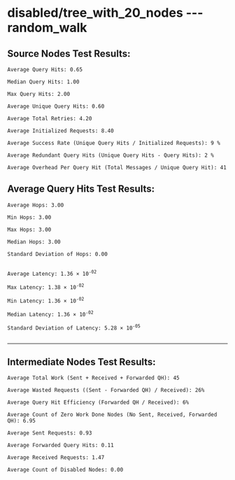 # disabled/tree_with_20_nodes --- random_walk
## Source Nodes Test Results:
	Average Query Hits: 0.65

	Median Query Hits: 1.00

	Max Query Hits: 2.00

	Average Unique Query Hits: 0.60

	Average Total Retries: 4.20

	Average Initialized Requests: 8.40

	Average Success Rate (Unique Query Hits / Initialized Requests): 9 %

	Average Redundant Query Hits (Unique Query Hits - Query Hits): 2 %

	Average Overhead Per Query Hit (Total Messages / Unique Query Hit): 41



## Average Query Hits Test Results:
<pre><code>Average Hops: 3.00

Min Hops: 3.00

Max Hops: 3.00

Median Hops: 3.00

Standard Deviation of Hops: 0.00


Average Latency: 1.36 × 10<sup>-02</sup>

Max Latency: 1.38 × 10<sup>-02</sup>

Min Latency: 1.36 × 10<sup>-02</sup>

Median Latency: 1.36 × 10<sup>-02</sup>

Standard Deviation of Latency: 5.28 × 10<sup>-05</sup>

</code></pre>

---------------------------------------------
## Intermediate Nodes Test Results:

	Average Total Work (Sent + Received + Forwarded QH): 45

	Average Wasted Requests ((Sent - Forwarded QH) / Received): 26%

	Average Query Hit Efficiency (Forwarded QH / Received): 6%

	Average Count of Zero Work Done Nodes (No Sent, Received, Forwarded QH): 6.95

	Average Sent Requests: 0.93

	Average Forwarded Query Hits: 0.11

	Average Received Requests: 1.47

	Average Count of Disabled Nodes: 0.00

